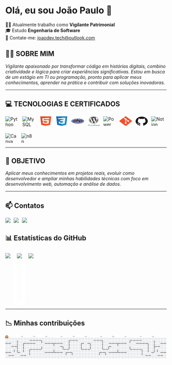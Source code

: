 # Olá, eu sou João Paulo 🍃

🧑‍💼 Atualmente trabalho como **Vigilante Patrimonial**  
🎓 Estudo **Engenharia de Software**  
📩 Contate-me: joaodev.tech@outlook.com

## 🤵🏽 SOBRE MIM

*Vigilante apaixonado por transformar código em histórias digitais, combino criatividade e lógica para criar experiências significativas. Estou em busca de um estágio em TI ou programação, pronto para aplicar meus conhecimentos, aprender na prática e contribuir com soluções inovadoras.*

--- 



## 💻 TECNOLOGIAS E CERTIFICADOS

<div style="display:flex; flex-wrap: wrap; gap:10px;">

<!-- Desenvolvimento Web -->
<img src="https://techstack-generator.vercel.app/python-icon.svg" alt="Python" width="43" height="43" />
<img src="https://techstack-generator.vercel.app/mysql-icon.svg" alt="MySQL" width="43" height="43" />
<img src="https://raw.githubusercontent.com/devicons/devicon/master/icons/html5/html5-original.svg" alt="HTML" width="40" height="30"/>
<img src="https://raw.githubusercontent.com/devicons/devicon/master/icons/css3/css3-original.svg" alt="CSS" width="40" height="30"/>
<img src="https://raw.githubusercontent.com/devicons/devicon/master/icons/php/php-original.svg" alt="PHP" width="40" height="30"/>
<img src="https://raw.githubusercontent.com/devicons/devicon/master/icons/wordpress/wordpress-original.svg" alt="WordPress" width="40" height="30"/>
<img src="https://img.icons8.com/color/48/000000/power-bi.png" alt="Power BI" width="40" height="30"/>
<img src="https://raw.githubusercontent.com/devicons/devicon/master/icons/git/git-original.svg" alt="Git" width="40" height="30"/>
<img src="https://raw.githubusercontent.com/devicons/devicon/master/icons/github/github-original.svg" alt="GitHub" width="40" height="30"/>

<!-- Ferramentas de Produtividade -->
<img src="https://cdn.jsdelivr.net/gh/devicons/devicon/icons/notion/notion-original.svg" alt="Notion" width="40" height="30"/>
<img src="https://img.icons8.com/color/48/000000/canva.png" alt="Canva" width="40" height="30"/>
<img src="https://avatars.githubusercontent.com/u/45487711?s=200&v=4" alt="n8n" width="40" height="30"/>
</div>

---
## 🚀 OBJETIVO

*Aplicar meus conhecimentos em projetos reais, evoluir como desenvolvedor e ampliar minhas habilidades técnicas com foco em desenvolvimento web, automação e análise de dados.*

---

## 📫 Contatos

<div style="display:flex; flex-wrap: wrap; gap:10px;">

<a href="mailto:joaodev.tech@outlook.com">
  <img src="https://img.shields.io/badge/Outlook-0078D4?style=for-the-badge&logo=microsoft-outlook&logoColor=white">
</a>

<a href="https://wa.me/5511952854749">
  <img src="https://img.shields.io/badge/WhatsApp-25D366?style=for-the-badge&logo=whatsapp&logoColor=white">
</a>

<a href="https://www.linkedin.com/in/SEU-LINKEDIN" target="_blank">
  <img src="https://img.shields.io/badge/-LinkedIn-%230077B5?style=for-the-badge&logo=linkedin&logoColor=white">
</a>

</div>



## 📊 Estatísticas do GitHub

<div style="display:flex; flex-wrap: wrap; gap:10px; align-items:center;">

<img height="150em" src="https://github-readme-stats.vercel.app/api?username=joaopaulosouzas&show_icons=true&theme=dark&include_all_commits=true&count_private=true"/>

<img height="150em" src="https://media1.giphy.com/media/v1.Y2lkPTc5MGI3NjExYndtem9mY2xiMjk2dG15enBoZDhrMWcyZ2s2d2FmajBzajhlMDQ1MiZlcD12MV9pbnRlcm5hbF9naWZfYnlfaWQmY3Q9Zw/xj160ha5VexzEtEdH6/giphy.gif" style="border: 10px solid #FFFFFF; border-radius: 12px;"/>

<img height="150em" src="https://github-readme-stats.vercel.app/api/top-langs/?username=joaopaulosouzas&layout=compact&langs_count=16&theme=dark"/>

</div>

---

## 📉 Minhas contribuições

<picture>
  <!-- Tema claro -->
  <source media="(prefers-color-scheme: light)" srcset="https://raw.githubusercontent.com/VIDAKHOSHPEY22/VIDAKHOSHPEY22/output/pacman-contribution-graph.svg">
  
  <!-- Tema escuro -->
  <source media="(prefers-color-scheme: dark)" srcset="https://raw.githubusercontent.com/VIDAKHOSHPEY22/VIDAKHOSHPEY22/output/pacman-contribution-graph-dark.svg">
  
  <!-- Fallback -->
  <img alt="pacman contribution graph" src="https://raw.githubusercontent.com/VIDAKHOSHPEY22/VIDAKHOSHPEY22/output/pacman-contribution-graph.svg">
</picture>

